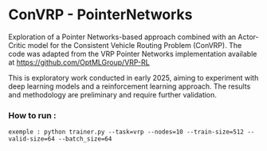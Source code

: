 # ConVRP - PointerNetworks 
Exploration of a Pointer Networks-based approach combined with an Actor-Critic model for the Consistent Vehicle Routing Problem (ConVRP). The code was adapted from the VRP Pointer Networks implementation available at https://github.com/OptMLGroup/VRP-RL

This is exploratory work conducted in early 2025, aiming to experiment with deep learning models and a reinforcement learning approach. The results and methodology are preliminary and require further validation.

### How to run  :
`exemple : python trainer.py --task=vrp --nodes=10 --train-size=512 --valid-size=64 --batch_size=64`
